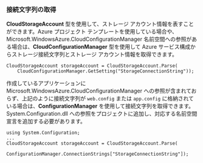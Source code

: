 ### 接続文字列の取得
**CloudStorageAccount** 型を使用して、ストレージ アカウント情報を表すことができます。Azure プロジェクト テンプレートを使用している場合や、Microsoft.WindowsAzure.CloudConfigurationManager 名前空間への参照がある場合は、**CloudConfigurationManager** 型を使用して Azure サービス構成からストレージ接続文字列とストレージ アカウント情報を取得できます。

    CloudStorageAccount storageAccount = CloudStorageAccount.Parse(
        CloudConfigurationManager.GetSetting("StorageConnectionString"));

作成しているアプリケーションに Microsoft.WindowsAzure.CloudConfigurationManager への参照が含まれておらず、上記のように接続文字列が `web.config` または `app.config` に格納されている場合は、**ConfigurationManager** を使用して接続文字列を取得できます。System.Configuration.dll への参照をプロジェクトに追加し、対応する名前空間宣言を追加する必要があります。

	using System.Configuration;
	...
	CloudStorageAccount storageAccount = CloudStorageAccount.Parse(
		ConfigurationManager.ConnectionStrings["StorageConnectionString"]);

<!---HONumber=July15_HO4-->
